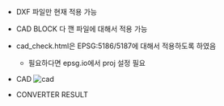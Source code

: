 * DXF 파일만 현재 적용 가능
* CAD BLOCK 다 깬 파일에 대해서 적용 가능
* cad_check.html은 EPSG:5186/5187에 대해서 적용하도록 하였음
  - 필요하다면 epsg.io에서 proj 설정 필요

* CAD
![cad](https://user-images.githubusercontent.com/26485439/141417962-b940691e-04f6-44db-b1f2-177f9a4ab35e.PNG)

* CONVERTER RESULT
